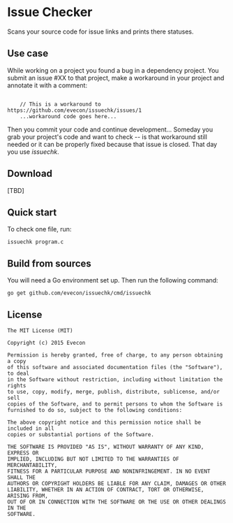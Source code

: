 # Issue Checker

Scans your source code for issue links and prints there statuses.


## Use case

While working on a project you found a bug in a dependency
project. You submit an issue #XX to that project, make a workaround in
your project and annotate it with a comment:

```

    // This is a workaround to https://github.com/evecon/issuechk/issues/1
    ...workaround code goes here... 

```

Then you commit your code and continue development... Someday you grab
your project's code and want to check -- is that workaround still
needed or it can be properly fixed because that issue is closed. That
day you use *issuechk*.


## Download

[TBD]


## Quick start

To check one file, run:

```
issuechk program.c
```


## Build from sources

You will need a Go environment set up. Then run the following command:

```
go get github.com/evecon/issuechk/cmd/issuechk
```


## License

```
The MIT License (MIT)

Copyright (c) 2015 Evecon

Permission is hereby granted, free of charge, to any person obtaining a copy
of this software and associated documentation files (the "Software"), to deal
in the Software without restriction, including without limitation the rights
to use, copy, modify, merge, publish, distribute, sublicense, and/or sell
copies of the Software, and to permit persons to whom the Software is
furnished to do so, subject to the following conditions:

The above copyright notice and this permission notice shall be included in all
copies or substantial portions of the Software.

THE SOFTWARE IS PROVIDED "AS IS", WITHOUT WARRANTY OF ANY KIND, EXPRESS OR
IMPLIED, INCLUDING BUT NOT LIMITED TO THE WARRANTIES OF MERCHANTABILITY,
FITNESS FOR A PARTICULAR PURPOSE AND NONINFRINGEMENT. IN NO EVENT SHALL THE
AUTHORS OR COPYRIGHT HOLDERS BE LIABLE FOR ANY CLAIM, DAMAGES OR OTHER
LIABILITY, WHETHER IN AN ACTION OF CONTRACT, TORT OR OTHERWISE, ARISING FROM,
OUT OF OR IN CONNECTION WITH THE SOFTWARE OR THE USE OR OTHER DEALINGS IN THE
SOFTWARE.

```
